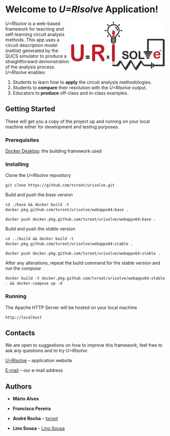 

# Welcome to *U=RIsolve* Application!

<a href="https://urisolve.pt">
<img src="/docker/build/img/logo_350px.png" alt="alt text" width="300" align="right">
</a>

*U=RIsolve* is a web-based framework for teaching and self-learning circuit analysis methods. This app uses a circuit description model (netlist) generated by the QUCS simulator to produce a straightforward demonstration of the analysis process. *U=RIsolve* enables:

1. Students to learn how to **apply** the circuit analysis methodologies.
2. Students to **compare** their resolution with the *U=RIsolve* output.
3. Educators to **produce** off-class and in-class examples.

## Getting Started

These will get you a copy of the project up and running on your local machine either for development and testing purposes.

### Prerequisites

[Docker Desktop](https://docs.docker.com/get-docker/): the building framework used

### Installing

Clone the *U=RIsolve* repository
```
git clone https://github.com/txroot/urisolve.git
```

Build and push the *base* version
```
cd ./base && docker build -t docker.pkg.github.com/txroot/urisolve/webappx64:base .
```
```
docker push docker.pkg.github.com/txroot/urisolve/webappx64:base .
```

Build and push the *stable* version
```
cd ../build && docker build -t docker.pkg.github.com/txroot/urisolve/webappx64:stable .
```
```
docker push docker.pkg.github.com/txroot/urisolve/webappx64:stable .
```

After any alterations, repeat the build command for the stable version and run the *compose*
```
docker build -t docker.pkg.github.com/txroot/urisolve/webappx64:stable . && docker-compose up -d
```

### Running
The Apache HTTP Server will be hosted on your local machine
```
http://localhost
```

## Contacts

We are open to suggestions on how to improve this framework, feel free to ask any questions and to try *U=RIsolve*

[U=RIsolve](https://urisolve.pt) &ndash; application website

[E-mail](mailto:info@urisolve.pt) &ndash; our e-mail address

## Authors

- **Mário Alves**

- **Francisco Pereira**

- **André Rocha** &ndash; [txroot](https://github.com/txroot])

- **Lino Sousa**  &ndash; [Lino Sousa](https://github.com/Lino-Sousa])


